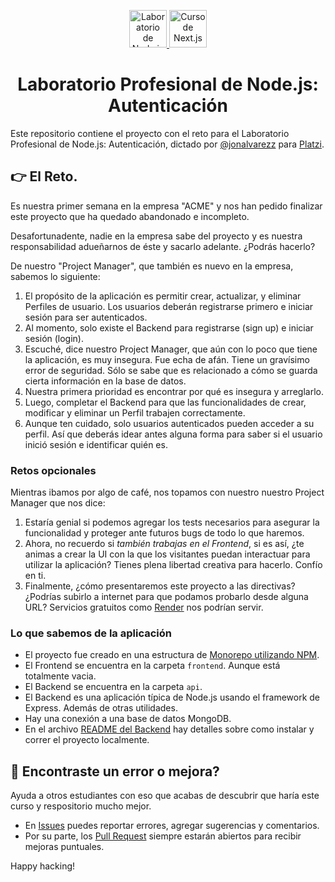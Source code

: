 <p align="center">
  <a href="https://platzi.com/cursos/platzi-lab-nodejs-auth/" target="_blank">
    <img alt="Laboratorio de Node.js Auth" src="https://static.platzi.com/media/achievements/piezas-platzi-lab-nodejs-auth-apollo-server-prisma-cms_badge-5995d28d-302e-4bdd-bd86-e49a1b.png" width="60" />
  </a>
  <a href="https://platzi.com/cursos/platzi-lab-nodejs-auth/" target="_blank">
    <img alt="Curso de Next.js con GraphQL" src="https://static.platzi.com/media/achievements/piezas-platzi-lab-nodejs-auth_badge-cbeed361-b95b-439e-a48b-ce024f85384e.png" width="60" />
  </a>
</p>
<h1 align="center">
  Laboratorio Profesional de Node.js: Autenticación
</h1>

Este repositorio contiene el proyecto con el reto para el Laboratorio Profesional de Node.js: Autenticación, dictado por [@jonalvarezz](https://twitter.com/jonalvarezz) para [Platzi](https://platzi.com).

## 👉 El Reto.

Es nuestra primer semana en la empresa "ACME" y nos han pedido finalizar este proyecto que ha quedado abandonado e incompleto.

Desafortunadente, nadie en la empresa sabe del proyecto y es nuestra responsabilidad adueñarnos de éste y sacarlo adelante. ¿Podrás hacerlo?

De nuestro "Project Manager", que también es nuevo en la empresa, sabemos lo siguiente:

1. El propósito de la aplicación es permitir crear, actualizar, y eliminar Perfiles de usuario. Los usuarios deberán registrarse primero e iniciar sesión para ser autenticados.
1. Al momento, solo existe el Backend para registrarse (sign up) e iniciar sesión (login).
1. Escuché, dice nuestro Project Manager, que aún con lo poco que tiene la aplicación, es muy insegura. Fue echa de afán. Tiene un gravísimo error de seguridad. Sólo se sabe que es relacionado a cómo se guarda cierta información en la base de datos.
1. Nuestra primera prioridad es encontrar por qué es insegura y arreglarlo.
1. Luego, completar el Backend para que las funcionalidades de crear, modificar y eliminar un Perfil trabajen correctamente.
1. Aunque ten cuidado, solo usuarios autenticados pueden acceder a su perfil. Así que deberás idear antes alguna forma para saber si el usuario inició sesión e identificar quién es.

### Retos opcionales

Mientras ibamos por algo de café, nos topamos con nuestro nuestro Project Manager que nos dice:

1. Estaría genial si podemos agregar los tests necesarios para asegurar la funcionalidad y proteger ante futuros bugs de todo lo que haremos.
1. Ahora, no recuerdo si _también trabajas en el Frontend_, si es así, ¿te animas a crear la UI con la que los visitantes puedan interactuar para utilizar la aplicación? Tienes plena libertad creativa para hacerlo. Confío en ti.
1. Finalmente, ¿cómo presentaremos este proyecto a las directivas? ¿Podrías subirlo a internet para que podamos probarlo desde alguna URL? Servicios gratuitos como [Render](https://render.com) nos podrían servir.

### Lo que sabemos de la aplicación

- El proyecto fue creado en una estructura de [Monorepo utilizando NPM](https://docs.npmjs.com/cli/v7/using-npm/workspaces).
- El Frontend se encuentra en la carpeta `frontend`. Aunque está totalmente vacia.
- El Backend se encuentra en la carpeta `api`.
- El Backend es una aplicación típica de Node.js usando el framework de Express. Además de otras utilidades.
- Hay una conexión a una base de datos MongoDB.
- En el archivo [README del Backend](https://github.com/jonalvarezz/platzi-lab-nodejs-auth/tree/challenge/api) hay detalles sobre como instalar y correr el proyecto localmente.

## 🐞 Encontraste un error o mejora?

Ayuda a otros estudiantes con eso que acabas de descubrir que haría este curso y respositorio mucho mejor.

- En [Issues](https://github.com/jonalvarezz/platzi-lab-nodejs-auth/issues/new) puedes reportar errores, agregar sugerencias y comentarios.
- Por su parte, los [Pull Request](https://github.com/jonalvarezz/platzi-lab-nodejs-auth/pulls) siempre estarán abiertos para recibir mejoras puntuales.

Happy hacking!

